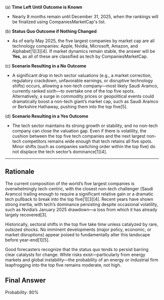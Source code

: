 (a) **Time Left Until Outcome is Known**
- Nearly 8 months remain until December 31, 2025, when the rankings will be finalized using CompaniesMarketCap's list.

(b) **Status Quo Outcome if Nothing Changed**
- As of early May 2025, the five largest companies by market cap are all technology companies: Apple, Nvidia, Microsoft, Amazon, and Alphabet[1][3][4]. If market dynamics remain stable, the answer will be **Yes**, as all of these are classified as tech by CompaniesMarketCap.

(c) **Scenario Resulting in a No Outcome**
- A significant drop in tech sector valuations (e.g., a market correction, regulatory crackdown, unfavorable earnings, or disruptive technology shifts) occurs, allowing a non-tech company—most likely Saudi Aramco, currently ranked sixth—to overtake one of the top five spots. Alternatively, a surge in commodity prices or geopolitical events could dramatically boost a non-tech giant’s market cap, such as Saudi Aramco or Berkshire Hathaway, pushing them into the top five[5].

(d) **Scenario Resulting in a Yes Outcome**
- The tech sector maintains its strong growth or stability, and no non-tech company can close the valuation gap. Even if there is volatility, the cushion between the top five tech companies and the next largest non-tech competitors remains wide enough that tech retains all five spots. Minor shifts (such as companies switching order within the top five) do not displace the tech sector’s dominance[1][4].

---

## Rationale

The current composition of the world’s five largest companies is overwhelmingly tech-centric, with the closest non-tech challenger (Saudi Aramco) trailing enough to require a significant relative gain or a dramatic tech pullback to break into the top five[1][3][4]. Recent years have shown strong inertia, with tech’s dominance persisting despite occasional volatility, such as Nvidia’s January 2025 drawdown—a loss from which it has already largely recovered[3]. 

Historically, sectoral shifts in the top five take time unless catalyzed by rare, outsized shocks. No imminent developments (major policy, economic, or market disruptions) appear poised to fundamentally alter this landscape before year-end[1][5].

Good forecasters recognize that the status quo tends to persist barring clear catalysts for change. While risks exist—particularly from energy markets and global instability—the probability of an energy or industrial firm leapfrogging into the top five remains moderate, not high.

## Final Answer

Probability: 80%